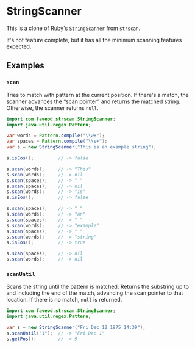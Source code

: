 # StringScanner

This is a clone of [Ruby's `StringScanner`](https://docs.ruby-lang.org/en/3.2/StringScanner.html) from `strscan`.

It's not feature complete, but it has all the minimum scanning features
expected.

## Examples

### `scan`

Tries to match with pattern at the current position. If there's a match, the scanner advances the “scan pointer” and
returns the matched string. Otherwise, the scanner returns `null`.

```java
import com.faveod.strscan.StringScanner;
import java.util.regex.Pattern;

var words = Pattern.compile("\\w+");
var spaces = Pattern.compile("\\s+");
var s = new StringScanner("This is an example string");

s.isEos();         // -> false

s.scan(words);     // -> "This"
s.scan(words);     // -> nil
s.scan(spaces);    // -> " "
s.scan(spaces);    // -> nil
s.scan(words);     // -> "is"
s.isEos();         // -> false

s.scan(spaces);    // -> " "
s.scan(words);     // -> "an"
s.scan(spaces);    // -> " "
s.scan(words);     // -> "example"
s.scan(spaces);    // -> " "
s.scan(words);     // -> "string"
s.isEos();         // -> true

s.scan(spaces);    // -> nil
s.scan(words);     // -> nil
```

### `scanUntil`

Scans the string until the pattern is matched. Returns the substring up to and including the end of the match, advancing
the scan pointer to that location. If there is no match, `null` is returned.

```java
import com.faveod.strscan.StringScanner;
import java.util.regex.Pattern;

var s = new StringScanner("Fri Dec 12 1975 14:39");
s.scanUntil("1");  // -> "Fri Dec 1"
s.getPos();        // -> 9
```